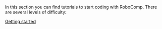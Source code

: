 In this section you can find tutorials to start coding with RoboComp. There are several levels of difficulty:

[Getting started ](getting-started)
